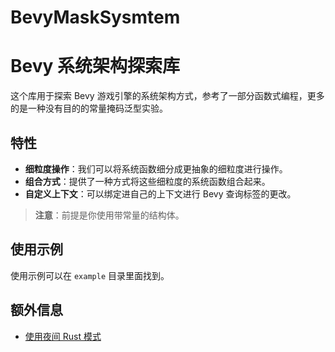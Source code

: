 # BevyMaskSysmtem

# Bevy 系统架构探索库

这个库用于探索 Bevy 游戏引擎的系统架构方式，参考了一部分函数式编程，更多的是一种没有目的的常量掩码泛型实验。

## 特性

- **细粒度操作**：我们可以将系统函数细分成更抽象的细粒度进行操作。
- **组合方式**：提供了一种方式将这些细粒度的系统函数组合起来。
- **自定义上下文**：可以绑定进自己的上下文进行 Bevy 查询标签的更改。

> **注意**：前提是你使用带常量的结构体。

## 使用示例

使用示例可以在 `example` 目录里面找到。

## 额外信息

- [使用夜间 Rust 模式](https://doc.rust-lang.org/nightly/)
